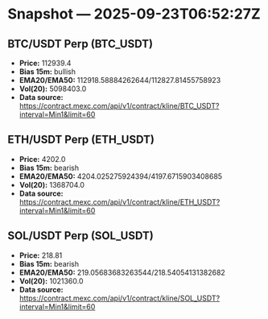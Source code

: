 # Snapshot — 2025-09-23T06:52:27Z

## BTC/USDT Perp (BTC_USDT)
- **Price:** 112939.4
- **Bias 15m:** bullish
- **EMA20/EMA50:** 112918.58884262644/112827.81455758923
- **Vol(20):** 5098403.0
- **Data source:** https://contract.mexc.com/api/v1/contract/kline/BTC_USDT?interval=Min1&limit=60

## ETH/USDT Perp (ETH_USDT)
- **Price:** 4202.0
- **Bias 15m:** bearish
- **EMA20/EMA50:** 4204.025275924394/4197.6715903408685
- **Vol(20):** 1368704.0
- **Data source:** https://contract.mexc.com/api/v1/contract/kline/ETH_USDT?interval=Min1&limit=60

## SOL/USDT Perp (SOL_USDT)
- **Price:** 218.81
- **Bias 15m:** bearish
- **EMA20/EMA50:** 219.05683683263544/218.54054131382682
- **Vol(20):** 1021360.0
- **Data source:** https://contract.mexc.com/api/v1/contract/kline/SOL_USDT?interval=Min1&limit=60
